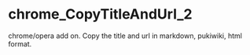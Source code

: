 # chrome_CopyTitleAndUrl_2
chrome/opera add on. Copy the title and url in markdown, pukiwiki, html format.
